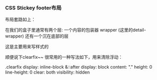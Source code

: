 ### CSS Stickey footer布局

<div v-show="detailShow" class="detail">
  <div class="detail-wrapper clearfix">
    <div class="detail-main"></div>
  </div>
  <div class="detail-close"></div>
</div>   

布局套路如上：

在我们的盒子里通常有两个层: 
一个内容的包装器 wrapper (这里的detail-wrapper)
还有一个沉在底部的层

<div class="detail-main"></div> 这是主要用来写样式的

顺便说下clearfix~~ 很常用的一种写法如下，用来清除浮动：

.clearfix
  display: inline-block
  &::after
    display: block
    content: "."
    height: 0
    line-height: 0
    clear: both
    visibility: hidden